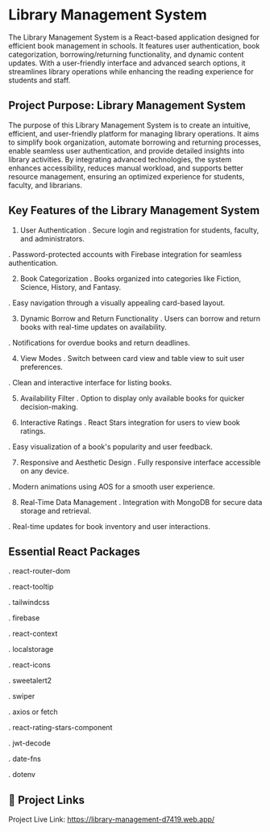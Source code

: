 
# Library Management System

The Library Management System is a React-based application designed for efficient book management in schools. It features user authentication, book categorization, borrowing/returning functionality, and dynamic content updates. With a user-friendly interface and advanced search options, it streamlines library operations while enhancing the reading experience for students and staff.


## Project Purpose: Library Management System

The purpose of this Library Management System is to create an intuitive, efficient, and user-friendly platform for managing library operations. It aims to simplify book organization, automate borrowing and returning processes, enable seamless user authentication, and provide detailed insights into library activities. By integrating advanced technologies, the system enhances accessibility, reduces manual workload, and supports better resource management, ensuring an optimized experience for students, faculty, and librarians.
## Key Features of the Library Management System


1. User Authentication
. Secure login and registration for students, faculty, and administrators.

. Password-protected accounts with Firebase integration for seamless authentication.


2. Book Categorization
. Books organized into categories like Fiction, Science, History, and Fantasy.

. Easy navigation through a visually appealing card-based layout.


3. Dynamic Borrow and Return Functionality
. Users can borrow and return books with real-time updates on availability.

. Notifications for overdue books and return deadlines.

4. View Modes
. Switch between card view and table view to suit user preferences.

. Clean and interactive interface for listing books.

5. Availability Filter
. Option to display only available books for quicker decision-making.

6. Interactive Ratings
. React Stars integration for users to view book ratings.

. Easy visualization of a book's popularity and user feedback.

7. Responsive and Aesthetic Design
. Fully responsive interface accessible on any device.

. Modern animations using AOS for a smooth user experience.

8. Real-Time Data Management
. Integration with MongoDB for secure data storage and retrieval.

. Real-time updates for book inventory and user interactions.



## Essential React Packages


. react-router-dom

. react-tooltip

. tailwindcss

. firebase

. react-context

. localstorage

. react-icons

. sweetalert2

. swiper

. axios or fetch

. react-rating-stars-component

. jwt-decode

. date-fns

. dotenv


## 🔗 Project Links
Project Live Link: https://library-management-d7419.web.app/


